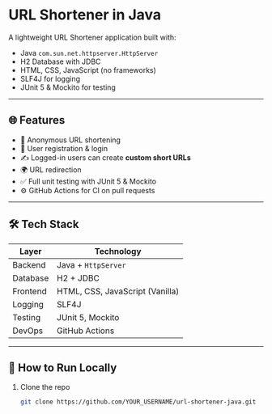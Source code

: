 # URL Shortener in Java

A lightweight URL Shortener application built with:
- Java `com.sun.net.httpserver.HttpServer`
- H2 Database with JDBC
- HTML, CSS, JavaScript (no frameworks)
- SLF4J for logging
- JUnit 5 & Mockito for testing

---

## 🌐 Features

- 🔗 Anonymous URL shortening
- 👤 User registration & login
- ✍️ Logged-in users can create **custom short URLs**
- 🌍 URL redirection
- ✅ Full unit testing with JUnit 5 & Mockito
- ⚙️ GitHub Actions for CI on pull requests

---

## 🛠️ Tech Stack

| Layer       | Technology                     |
|-------------|--------------------------------|
| Backend     | Java + `HttpServer`            |
| Database    | H2 + JDBC                      |
| Frontend    | HTML, CSS, JavaScript (Vanilla)|
| Logging     | SLF4J                          |
| Testing     | JUnit 5, Mockito               |
| DevOps      | GitHub Actions                 |

---

## 🚀 How to Run Locally

1. Clone the repo  
   ```bash
   git clone https://github.com/YOUR_USERNAME/url-shortener-java.git
